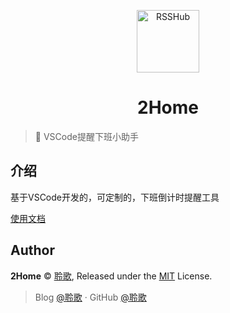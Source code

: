 <p align="center">
<img src="https://avatars3.githubusercontent.com/u/19325842?s=40&u=13e512dfab21f23ae03e69bb820f657d32919230&v=4" alt="RSSHub" width="100">
</p>
<h1 align="center">2Home</h1>

> 🍰 VSCode提醒下班小助手

## 介绍

基于VSCode开发的，可定制的，下班倒计时提醒工具

[使用文档](https://yanjun-forever.cn/)

## Author

**2Home** © [聆歌](https://github.com/yanjun0501), Released under the [MIT](./LICENSE) License.<br>

> Blog [@聆歌](https://yanjun-forever.cn) · GitHub [@聆歌](https://github.com/yanjun0501)
